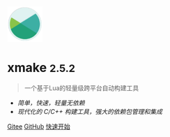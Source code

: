 <img src="/assets/img/logo.svg" width="16%" />

# xmake <small>2.5.2</small>

> 一个基于Lua的轻量级跨平台自动构建工具

- *简单，快速，轻量无依赖*
- *现代化的 C/C++ 构建工具，强大的依赖包管理和集成*

[Gitee](https://gitee.com/tboox/xmake/)
[GitHub](https://github.com/xmake-io/xmake/)
[快速开始](/zh-cn/getting_started)
